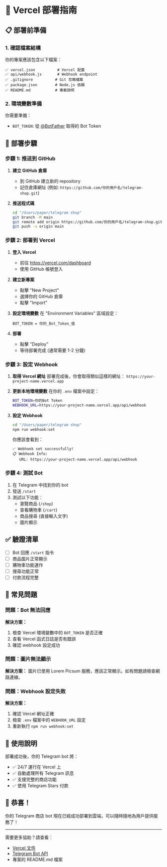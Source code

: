 # 🚀 Vercel 部署指南

## 📋 部署前準備

### 1. 確認檔案結構
你的專案應該包含以下檔案：
```
✅ vercel.json          # Vercel 配置
✅ api/webhook.js       # Webhook endpoint  
✅ .gitignore          # Git 忽略檔案
✅ package.json        # Node.js 依賴
✅ README.md           # 專案說明
```

### 2. 環境變數準備
你需要準備：
- `BOT_TOKEN`: 從 [@BotFather](https://t.me/BotFather) 取得的 Bot Token

## 🎯 部署步驟

### 步驟 1: 推送到 GitHub

1. **建立 GitHub 倉庫**
   - 到 GitHub 建立新的 repository
   - 記住倉庫網址 (例如: `https://github.com/你的用戶名/telegram-shop.git`)

2. **推送程式碼**
   ```bash
   cd "/Users/paper/telegram shop"
   git branch -M main
   git remote add origin https://github.com/你的用戶名/telegram-shop.git
   git push -u origin main
   ```

### 步驟 2: 部署到 Vercel

1. **登入 Vercel**
   - 前往 https://vercel.com/dashboard
   - 使用 GitHub 帳號登入

2. **建立新專案**
   - 點擊 "New Project"
   - 選擇你的 GitHub 倉庫
   - 點擊 "Import"

3. **設定環境變數**
   在 "Environment Variables" 區域設定：
   ```
   BOT_TOKEN = 你的_Bot_Token_值
   ```

4. **部署**
   - 點擊 "Deploy"
   - 等待部署完成 (通常需要 1-2 分鐘)

### 步驟 3: 設定 Webhook

1. **取得 Vercel 網址**
   部署完成後，你會取得類似這樣的網址：
   `https://your-project-name.vercel.app`

2. **更新本地環境變數**
   在你的 `.env` 檔案中設定：
   ```bash
   BOT_TOKEN=你的Bot Token
   WEBHOOK_URL=https://your-project-name.vercel.app/api/webhook
   ```

3. **設定 Webhook**
   ```bash
   cd "/Users/paper/telegram shop"
   npm run webhook:set
   ```

   你應該會看到：
   ```
   ✅ Webhook set successfully!
   📋 Webhook Info:
      URL: https://your-project-name.vercel.app/api/webhook
   ```

### 步驟 4: 測試 Bot

1. 在 Telegram 中找到你的 bot
2. 發送 `/start` 
3. 測試以下功能：
   - 瀏覽商品 (`/shop`)
   - 查看購物車 (`/cart`)
   - 商品搜尋 (直接輸入文字)
   - 圖片顯示

## ✅ 驗證清單

- [ ] Bot 回應 `/start` 指令
- [ ] 商品圖片正常顯示
- [ ] 購物車功能運作
- [ ] 搜尋功能正常
- [ ] 付款流程完整

## 🔧 常見問題

### 問題：Bot 無法回應
**解決方案：**
1. 檢查 Vercel 環境變數中的 `BOT_TOKEN` 是否正確
2. 查看 Vercel 函式日誌是否有錯誤
3. 確認 webhook 設定成功

### 問題：圖片無法顯示  
**解決方案：**
圖片已使用 Lorem Picsum 服務，應該正常顯示。如有問題請檢查網路連線。

### 問題：Webhook 設定失敗
**解決方案：**
1. 確認 Vercel 網址正確
2. 檢查 `.env` 檔案中的 `WEBHOOK_URL` 設定
3. 重新執行 `npm run webhook:set`

## 📱 使用說明

部署成功後，你的 Telegram bot 將：
- ✅ 24/7 運行在 Vercel 上
- ✅ 自動處理所有 Telegram 訊息
- ✅ 支援完整的商店功能
- ✅ 使用 Telegram Stars 付款

## 🎉 恭喜！

你的 Telegram 商店 bot 現在已經成功部署到雲端，可以隨時隨地為用戶提供服務了！

---

需要更多協助？請查看：
- [Vercel 文件](https://vercel.com/docs)
- [Telegram Bot API](https://core.telegram.org/bots/api)
- 專案的 README.md 檔案